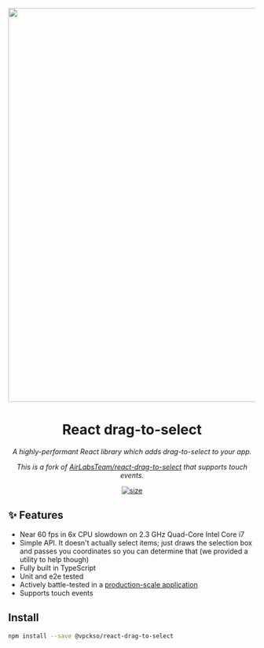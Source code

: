 <p align="center">
  <img style="width: 800px" src="https://user-images.githubusercontent.com/1065539/184370954-6398b161-25f5-455c-9dcb-197588b40057.gif" />
</p>

<h1 align="center">React drag-to-select</h1>
<p align="center"><i>A highly-performant React library which adds drag-to-select to your app.</i></p>
<p align="center"><i>This is a fork of <a href="https://github.com/AirLabsTeam/react-drag-to-select">AirLabsTeam/react-drag-to-select</a> that supports touch events.</i></p>

<p align="center">
  <a href="https://www.npmjs.com/package/@vpckso/react-drag-to-select">
    <img src="https://img.shields.io/npm/v/@vpckso/react-drag-to-select?color=2E77FF" alt="size" />
  </a>
</p>

## ✨ Features <a name="features"></a>

- Near 60 fps in 6x CPU slowdown on 2.3 GHz Quad-Core Intel Core i7
- Simple API. It doesn't actually select items; just draws the selection box and passes you coordinates so you can determine that (we provided a utility to help though)
- Fully built in TypeScript
- Unit and e2e tested
- Actively battle-tested in a [production-scale application](https://air.inc)
- Supports touch events

## Install

```bash
npm install --save @vpckso/react-drag-to-select
```
